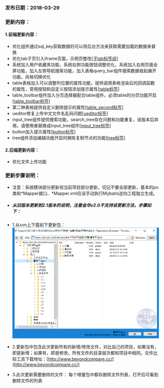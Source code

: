 ### 发布日期：2018-03-29

### 更新内容：

#### 1.前端更新内容：
* 优化组件通过sql_key获取数据的可以用后台方法来获取需要加载的数据来替换
* 优化tab子页引入iframe页面，示例页整改[[子tab标签组](/ji-ben-biao-dan-kong-jian/zi-tab-biao-qian-zu-3010-shi-3011.md)]
* 系统加入用户收藏夹功能，系统右侧功能按钮调整优化，系统加入右侧页面全屏功能，加入左侧导航搜索功能，加入表格query_bar组件搜索数据收起展开功能，风格切换优化
* table表格加入可以调整列位置的属性功能，提供调用表格渲染后的回调函数的属性，常用按钮和自定义按钮添加提示属性[[table标签](/ji-ben-biao-dan-kong-jian/tablebiao-qian-3010-zhu-3011.md)]
* table_toolbar组件加入分页选择器配合table组件，必须table的分页功能开启[[table\_toolbar标签](/ji-ben-biao-dan-kong-jian/tabletoolbar-biao-qian-3010-shi-3011.md)]
* 第二种表格提供自定义删除提示的属性[[table\_second标签](/ji-ben-biao-dan-kong-jian/tablesecond-biao-qian-3010-1-9.md)]
* ueditor修复上传中文文件名乱码问题[[ueditor标签](/ji-ben-biao-dan-kong-jian/ueditorbiao-qian.md)]
* input_tree组件提供搜索功能，search_tree存在问题和功能重复，该版本后弃用，请使用者替换成input_tree组件[[input\_tree标签](ji-ben-biao-dan-kong-jian/inputtreebiao-qian-3010-shi-3011.md)]
* button加入提示属性[[button标签](/ji-ben-biao-dan-kong-jian/buttonbiao-qian-3010-shi-3011.md)]
* tree组件添加编辑功能开启时拥有复制节点的功能[[tree标签](/ji-ben-biao-dan-kong-jian/tree.md)]

#### 2.后端更新内容：
* 优化文件上传功能
### 更新步骤说明：
* 注意：系统模块部分更新视当前项目部分更新，切记不要全部更新，基本的po类和\*Mapper接口、\*Mapper.xml应该手动执行Mybatis逆向工程独立生成。
* ##### 从旧版本更新到2.1版本的说明，注意金华v2.0不支持该更新方法，步骤如下：
* 1.从svn上下载如下更新包：  
![](/assets/v2.0-1.png)
* 2.更新包中包含此次更新所有的新增/修改文件，对比自己的项目，如果没有，即是新增；如果有，即是修改，所有文件的目录层次都和项目中相同。文件比较工具下载地址：[http://www.beyondcompare.cc/](http://www.beyondcompare.cc/)

* 3.此次更新需要删除的文件：
  每个增量包中都存删除文件列表，打开后可看到删除文件的列表














